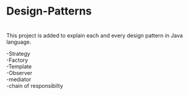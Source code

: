 # <h1>Design-Patterns<h1>
This project is added to explain each and every design pattern in Java language.

-Strategy <br/>
-Factory <br/>
-Template <br/>
-Observer <br/>
-mediator <br/>
-chain of responsibilty <br/>
